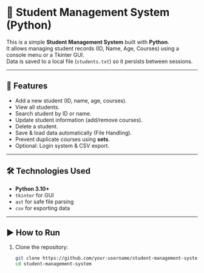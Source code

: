 # 🏫 Student Management System (Python)

This is a simple **Student Management System** built with **Python**.  
It allows managing student records (ID, Name, Age, Courses) using a console menu or a Tkinter GUI.  
Data is saved to a local file (`students.txt`) so it persists between sessions.

---

## 🚀 Features
- Add a new student (ID, name, age, courses).
- View all students.
- Search student by ID or name.
- Update student information (add/remove courses).
- Delete a student.
- Save & load data automatically (File Handling).
- Prevent duplicate courses using **sets**.
- Optional: Login system & CSV export.

---

## 🛠 Technologies Used
- **Python 3.10+**
- `tkinter` for GUI
- `ast` for safe file parsing
- `csv` for exporting data

---

## ▶️ How to Run
1. Clone the repository:
   ```bash
   git clone https://github.com/your-username/student-management-system.git
   cd student-management-system
